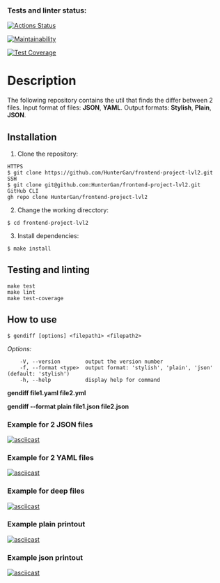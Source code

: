 ### Tests and linter status:

[![Actions Status](https://github.com/HunterGan/frontend-project-lvl2/workflows/hexlet-check/badge.svg)](https://github.com/HunterGan/frontend-project-lvl2/actions)

[![Maintainability](https://api.codeclimate.com/v1/badges/1a3720beb9601b5139e4/maintainability)](https://codeclimate.com/github/HunterGan/frontend-project-lvl2/maintainability)

[![Test Coverage](https://api.codeclimate.com/v1/badges/1a3720beb9601b5139e4/test_coverage)](https://codeclimate.com/github/HunterGan/frontend-project-lvl2/test_coverage)

# Description

The following repository contains the util that finds the differ between 2 files.
Input format of files: **JSON**, **YAML**.
Output formats: **Stylish**, **Plain**, **JSON**.

## Installation

1. Clone the repository:
```
HTTPS
$ git clone https://github.com/HunterGan/frontend-project-lvl2.git
SSH
$ git clone git@github.com:HunterGan/frontend-project-lvl2.git
GitHub CLI
gh repo clone HunterGan/frontend-project-lvl2
```
2. Change the working direcctory:
```
$ cd frontend-project-lvl2
```
3. Install dependencies:
```
$ make install
```

## Testing and linting
```
make test
make lint
make test-coverage
```
## How to use
```
$ gendiff [options] <filepath1> <filepath2>
```
_Options:_
```
    -V, --version        output the version number
    -f, --format <type>  output format: 'stylish', 'plain', 'json' (default: 'stylish')
    -h, --help           display help for command
```

**gendiff file1.yaml file2.yml**

**gendiff --format plain file1.json file2.json**

### Example for 2 JSON files

[![asciicast](https://asciinema.org/a/aSeJGrj42Ec9NWnPwknUmNtYX.svg)](https://asciinema.org/a/aSeJGrj42Ec9NWnPwknUmNtYX)

### Example for 2 YAML files

[![asciicast](https://asciinema.org/a/Qmr11wnKXhKMtrHtuAyHYS7dc.svg)](https://asciinema.org/a/Qmr11wnKXhKMtrHtuAyHYS7dc)

### Example for deep files

[![asciicast](https://asciinema.org/a/ot9PxvGDBhVJAKliOoinVjOCn.svg)](https://asciinema.org/a/ot9PxvGDBhVJAKliOoinVjOCn)

### Example plain printout

[![asciicast](https://asciinema.org/a/A8dgUVKGW2a53LP9vjp1ZkA4t.svg)](https://asciinema.org/a/A8dgUVKGW2a53LP9vjp1ZkA4t)

### Example json printout

[![asciicast](https://asciinema.org/a/tHvPHXqqAp1bIacsOlZskihVx.svg)](https://asciinema.org/a/tHvPHXqqAp1bIacsOlZskihVx)
